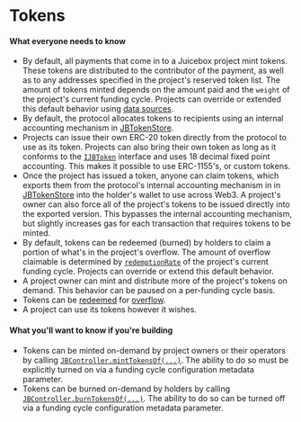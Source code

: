 # Tokens

#### What everyone needs to know

* By default, all payments that come in to a Juicebox project mint tokens. These tokens are distributed to the contributor of the payment, as well as to any addresses specified in the project's reserved token list. The amount of tokens minted depends on the amount paid and the `weight` of the project's current funding cycle. Projects can override or extended this default behavior using [data sources](data-source.md).
* By default, the protocol allocates tokens to recipients using an internal accounting mechanism in [JBTokenStore](/api/contracts/jbtokenstore.md).
* Projects can issue their own ERC-20 token directly from the protocol to use as its token. Projects can also bring their own token as long as it conforms to the [`IJBToken`](/api/interfaces/ijbtoken.md) interface and uses 18 decimal fixed point accounting. This makes it possible to use ERC-1155's, or custom tokens.
* Once the project has issued a token, anyone can claim tokens, which exports them from the protocol's internal accounting mechanism in  in [JBTokenStore](/api/contracts/jbtokenstore.md) into the holder's wallet to use across Web3. A project's owner can also force all of the project's tokens to be issued directly into the exported version. This bypasses the internal accounting mechanism, but slightly increases gas for each transaction that requires tokens to be minted.
* By default, tokens can be redeemed (burned) by holders to claim a portion of what's in the project's overflow. The amount of overflow claimable is determined by [`redemptionRate`](/learn/glossary/redemption-rate.md) of the project's current funding cycle. Projects can override or extend this default behavior.
* A project owner can mint and distribute more of the project's tokens on demand. This behavior can be paused on a per-funding cycle basis.
* Tokens can be [redeemed](/learn/glossary/redemption-rate.md) for [overflow](/learn/glossary/overflow.md).
* A project can use its tokens however it wishes.

#### What you'll want to know if you're building

* Tokens can be minted on-demand by project owners or their operators by calling [`JBController.mintTokensOf(...)`](/api/contracts/or-controllers/jbcontroller/write/minttokensof.md). The ability to do so must be explicitly turned on via a funding cycle configuration metadata parameter.
* Tokens can be burned on-demand by holders by calling [`JBController.burnTokensOf(...)`](/api/contracts/or-controllers/jbcontroller/write/burntokensof.md). The ability to do so can be turned off via a funding cycle configuration metadata parameter.
